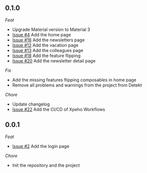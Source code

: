 ## 0.1.0

_Feat_

- Upgrade Material version to Material 3
- [Issue #4](https://github.com/XPEHO/XpeApp/issues/4) Add the home page
- [Issue #16](https://github.com/XPEHO/XpeApp/issues/16) Add the newsletters page
- [Issue #12](https://github.com/XPEHO/XpeApp/issues/12) Add the vacation page
- [Issue #13](https://github.com/XPEHO/XpeApp/issues/13) Add the colleagues page
- [Issue #18](https://github.com/XPEHO/XpeApp/issues/18) Add the feature flipping
- [Issue #20](https://github.com/XPEHO/XpeApp/issues/20) Add the newsletter detail page

_Fix_

- Add the missing features flipping composables in home page
- Remove all problems and warnings from the project from Detekt

_Chore_

- Update changelog
- [Issue #22](https://github.com/XPEHO/XpeApp/issues/22) Add the CI/CD of Xpeho Workflows

## 0.0.1

_Feat_

- [Issue #2](https://github.com/XPEHO/XpeApp/issues/2) Add the login page

_Chore_

- Init the repository and the project
